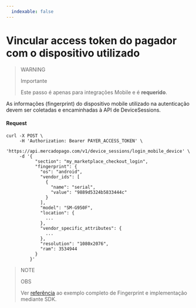 ```yaml
---
  indexable: false
---
```


# Vincular access token do pagador com o dispositivo utilizado

> WARNING
>
> Importante
>
> Este passo é apenas para integrações Mobile e é  **requerido**.

As informações (fingerprint) do dispositivo mobile utilizado na autenticação devem ser coletadas e encaminhadas à API de DeviceSessions.

#### Request
```curl
curl -X POST \
     -H 'Authorization: Bearer PAYER_ACCESS_TOKEN' \
     'https://api.mercadopago.com/v1/device_sessions/login_mobile_device' \
     -d '{
           "section": "my_marketplace_checkout_login",
           "fingerprint": {
             "os": "android",
             "vendor_ids": [
               {
                 "name": "serial",
                 "value": "9889d5324b5833444c"
               }
             ],
             "model": "SM-G950F",
             "location": {
               ...
             },
             "vendor_specific_attributes": {
               ...
             },
             "resolution": "1080x2076",
             "ram": 3534944
           }
         }'
```

> NOTE
> 
> OBS
> 
> Ver [referência](https://www.mercadopago[FAKER][URL][DOMAIN]/developers/pt/guides/online-payments/advanced-payments/wallet-device-fingerprint-sample) ao exemplo completo de Fingerprint e implementação mediante SDK. 
